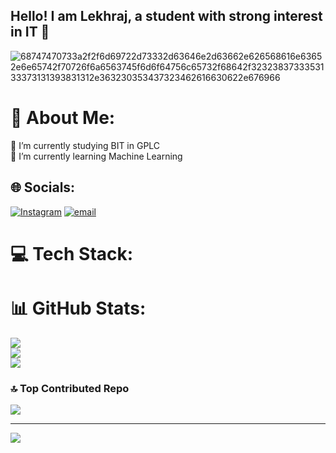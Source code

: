 ## Hello! I am Lekhraj, a student with strong interest in IT 👋 

![68747470733a2f2f6d69722d73332d63646e2d63662e626568616e63652e6e65742f70726f6a6563745f6d6f64756c65732f68642f3232383733353133373131393831312e363230353437323462616630622e676966](https://github.com/user-attachments/assets/9d6d254c-0673-4ad4-b9d9-6885f80b18a5)

# 💫 About Me:
🔭 I’m currently studying BIT in GPLC<br>🌱 I’m currently learning Machine Learning<br>


## 🌐 Socials:
[![Instagram](https://img.shields.io/badge/Instagram-%23E4405F.svg?logo=Instagram&logoColor=white)](https://instagram.com/sujan_ghimirey) [![email](https://img.shields.io/badge/Email-D14836?logo=gmail&logoColor=white)](mailto:lekhrajghimire.lrg@gmail.com) 

# 💻 Tech Stack:

# 📊 GitHub Stats:
![](https://github-readme-stats.vercel.app/api?username=lekhraj-lrg&theme=dark&hide_border=false&include_all_commits=true&count_private=true)<br/>
![](https://nirzak-streak-stats.vercel.app/?user=lekhraj-lrg&theme=dark&hide_border=false)<br/>
![](https://github-readme-stats.vercel.app/api/top-langs/?username=lekhraj-lrg&theme=dark&hide_border=false&include_all_commits=true&count_private=true&layout=compact)

### 🔝 Top Contributed Repo
![](https://github-contributor-stats.vercel.app/api?username=lekhraj-lrg&limit=5&theme=dark&combine_all_yearly_contributions=true)

---
[![](https://visitcount.itsvg.in/api?id=lekhraj-lrg&icon=0&color=0)](https://visitcount.itsvg.in)

<!-- Proudly created with GPRM ( https://gprm.itsvg.in ) -->
